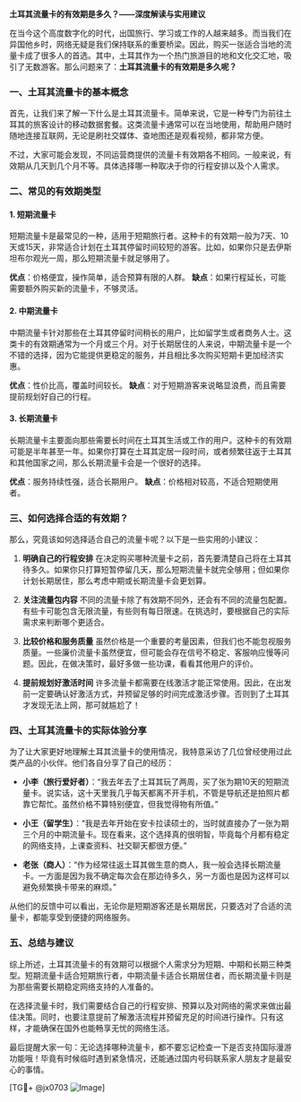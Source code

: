 **土耳其流量卡的有效期是多久？——深度解读与实用建议**

在当今这个高度数字化的时代，出国旅行、学习或工作的人越来越多。而当我们在异国他乡时，网络无疑是我们保持联系的重要桥梁。因此，购买一张适合当地的流量卡成了很多人的首选。其中，土耳其作为一个热门旅游目的地和文化交汇地，吸引了无数游客。那么问题来了：**土耳其流量卡的有效期是多久呢？**

### 一、土耳其流量卡的基本概念

首先，让我们来了解一下什么是土耳其流量卡。简单来说，它是一种专门为前往土耳其的旅客设计的移动数据套餐。这类流量卡通常可以在当地使用，帮助用户随时随地连接互联网，无论是刷社交媒体、查地图还是观看视频，都非常方便。

不过，大家可能会发现，不同运营商提供的流量卡有效期各不相同。一般来说，有效期从几天到几个月不等。具体选择哪一种取决于你的行程安排以及个人需求。

### 二、常见的有效期类型

#### 1. **短期流量卡**
   短期流量卡是最常见的一种，适用于短期旅行者。这种卡的有效期一般为7天、10天或15天，非常适合计划在土耳其停留时间较短的游客。比如，如果你只是去伊斯坦布尔观光一周，那么短期流量卡就足够用了。

   **优点**：价格便宜，操作简单，适合预算有限的人群。
   **缺点**：如果行程延长，可能需要额外购买新的流量卡，不够灵活。

#### 2. **中期流量卡**
   中期流量卡针对那些在土耳其停留时间稍长的用户，比如留学生或者商务人士。这类卡的有效期通常为一个月或三个月。对于长期居住的人来说，中期流量卡是一个不错的选择，因为它能提供更稳定的服务，并且相比多次购买短期卡更加经济实惠。

   **优点**：性价比高，覆盖时间较长。
   **缺点**：对于短期游客来说略显浪费，而且需要提前规划好自己的行程。

#### 3. **长期流量卡**
   长期流量卡主要面向那些需要长时间在土耳其生活或工作的用户。这种卡的有效期可能是半年甚至一年。如果你打算在土耳其定居一段时间，或者频繁往返于土耳其和其他国家之间，那么长期流量卡会是一个很好的选择。

   **优点**：服务持续性强，适合长期用户。
   **缺点**：价格相对较高，不适合短期使用者。

### 三、如何选择合适的有效期？

那么，究竟该如何选择适合自己的流量卡呢？以下是一些实用的小建议：

1. **明确自己的行程安排**
   在决定购买哪种流量卡之前，首先要清楚自己将在土耳其待多久。如果你只打算短暂停留几天，那么短期流量卡就完全够用；但如果你计划长期居住，那么考虑中期或长期流量卡会更划算。

2. **关注流量包内容**
   不同的流量卡除了有效期不同外，还会有不同的流量包配置。有些卡可能包含无限流量，有些则有每日限速。在挑选时，要根据自己的实际需求来判断哪个更适合。

3. **比较价格和服务质量**
   虽然价格是一个重要的考量因素，但我们也不能忽视服务质量。一些廉价流量卡虽然便宜，但可能会存在信号不稳定、客服响应慢等问题。因此，在做决策时，最好多做一些功课，看看其他用户的评价。

4. **提前规划好激活时间**
   许多流量卡都需要在线激活才能正常使用。因此，在出发前一定要确认好激活方式，并预留足够的时间完成激活步骤。否则到了土耳其才发现无法上网，那可就尴尬了！

### 四、土耳其流量卡的实际体验分享

为了让大家更好地理解土耳其流量卡的使用情况，我特意采访了几位曾经使用过此类产品的小伙伴。他们各自分享了自己的经历：

- **小李（旅行爱好者）**：“我去年去了土耳其玩了两周，买了张为期10天的短期流量卡。说实话，这十天里我几乎每天都离不开手机，不管是导航还是拍照片都靠它帮忙。虽然价格不算特别便宜，但我觉得物有所值。”

- **小王（留学生）**：“我是去年开始在安卡拉读硕士的，当时就直接办了一张为期三个月的中期流量卡。现在看来，这个选择真的很明智，毕竟每个月都有稳定的网络支持，上课查资料、社交聊天都很方便。”

- **老张（商人）**：“作为经常往返土耳其做生意的商人，我一般会选择长期流量卡。一方面是因为我不确定每次会在那边待多久，另一方面也是因为这样可以避免频繁换卡带来的麻烦。”

从他们的反馈中可以看出，无论你是短期游客还是长期居民，只要选对了合适的流量卡，都能享受到便捷的网络服务。

### 五、总结与建议

综上所述，土耳其流量卡的有效期可以根据个人需求分为短期、中期和长期三种类型。短期流量卡适合短期旅行者，中期流量卡适合长期居住者，而长期流量卡则是为那些需要长期稳定网络支持的人准备的。

在选择流量卡时，我们需要结合自己的行程安排、预算以及对网络的需求来做出最佳决策。同时，也要注意提前了解激活流程并预留充足的时间进行操作。只有这样，才能确保在国外也能畅享无忧的网络生活。

最后提醒大家一句：无论选择哪种流量卡，都不要忘记检查一下是否支持国际漫游功能哦！毕竟有时候临时遇到紧急情况，还能通过国内号码联系家人朋友才是最安心的事情。

[TG💪+ @jx0703 ![Image](https://github.com/user-attachments/assets/dbca1d08-cadb-493c-b0ec-ad6f7a83f270)]
